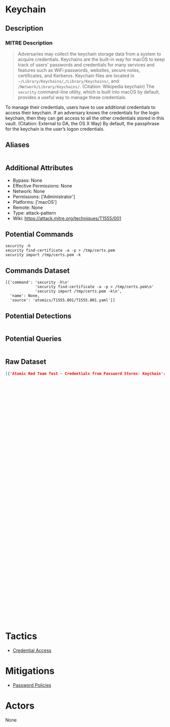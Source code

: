 
# Keychain

## Description

### MITRE Description

> Adversaries may collect the keychain storage data from a system to acquire credentials. Keychains are the built-in way for macOS to keep track of users' passwords and credentials for many services and features such as WiFi passwords, websites, secure notes, certificates, and Kerberos. Keychain files are located in <code>~/Library/Keychains/</code>,<code>/Library/Keychains/</code>, and <code>/Network/Library/Keychains/</code>. (Citation: Wikipedia keychain) The <code>security</code> command-line utility, which is built into macOS by default, provides a useful way to manage these credentials.

To manage their credentials, users have to use additional credentials to access their keychain. If an adversary knows the credentials for the login keychain, then they can get access to all the other credentials stored in this vault. (Citation: External to DA, the OS X Way) By default, the passphrase for the keychain is the user’s logon credentials.

## Aliases

```

```

## Additional Attributes

* Bypass: None
* Effective Permissions: None
* Network: None
* Permissions: ['Administrator']
* Platforms: ['macOS']
* Remote: None
* Type: attack-pattern
* Wiki: https://attack.mitre.org/techniques/T1555/001

## Potential Commands

```
security -h
security find-certificate -a -p > /tmp/certs.pem
security import /tmp/certs.pem -k
```

## Commands Dataset

```
[{'command': 'security -h\n'
             'security find-certificate -a -p > /tmp/certs.pem\n'
             'security import /tmp/certs.pem -k\n',
  'name': None,
  'source': 'atomics/T1555.001/T1555.001.yaml'}]
```

## Potential Detections

```json

```

## Potential Queries

```json

```

## Raw Dataset

```json
[{'Atomic Red Team Test - Credentials from Password Stores: Keychain': {'atomic_tests': [{'auto_generated_guid': '1864fdec-ff86-4452-8c30-f12507582a93',
                                                                                          'description': '### '
                                                                                                         'Keychain '
                                                                                                         'Files\n'
                                                                                                         '\n'
                                                                                                         '  '
                                                                                                         '~/Library/Keychains/\n'
                                                                                                         '\n'
                                                                                                         '  '
                                                                                                         '/Library/Keychains/\n'
                                                                                                         '\n'
                                                                                                         '  '
                                                                                                         '/Network/Library/Keychains/\n'
                                                                                                         '\n'
                                                                                                         '  '
                                                                                                         '[Security '
                                                                                                         'Reference](https://developer.apple.com/legacy/library/documentation/Darwin/Reference/ManPages/man1/security.1.html)\n'
                                                                                                         '\n'
                                                                                                         '  '
                                                                                                         '[Keychain '
                                                                                                         'dumper](https://github.com/juuso/keychaindump)\n',
                                                                                          'executor': {'command': 'security '
                                                                                                                  '-h\n'
                                                                                                                  'security '
                                                                                                                  'find-certificate '
                                                                                                                  '-a '
                                                                                                                  '-p '
                                                                                                                  '> '
                                                                                                                  '#{cert_export}\n'
                                                                                                                  'security '
                                                                                                                  'import '
                                                                                                                  '#{cert_export} '
                                                                                                                  '-k\n',
                                                                                                       'name': 'sh'},
                                                                                          'input_arguments': {'cert_export': {'default': '/tmp/certs.pem',
                                                                                                                              'description': 'Specify '
                                                                                                                                             'the '
                                                                                                                                             'path '
                                                                                                                                             'of '
                                                                                                                                             'the '
                                                                                                                                             'certificates '
                                                                                                                                             'to '
                                                                                                                                             'export.',
                                                                                                                              'type': 'path'}},
                                                                                          'name': 'Keychain',
                                                                                          'supported_platforms': ['macos']}],
                                                                        'attack_technique': 'T1555.001',
                                                                        'display_name': 'Credentials '
                                                                                        'from '
                                                                                        'Password '
                                                                                        'Stores: '
                                                                                        'Keychain'}}]
```

# Tactics


* [Credential Access](../tactics/Credential-Access.md)


# Mitigations


* [Password Policies](../mitigations/Password-Policies.md)


# Actors

None
